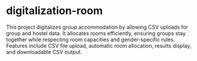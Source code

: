 # digitalization-room
This project digitalizes group accommodation by allowing CSV uploads for group and hostel data. It allocates rooms efficiently, ensuring groups stay together while respecting room capacities and gender-specific rules. Features include CSV file upload, automatic room allocation, results display, and downloadable CSV output.
